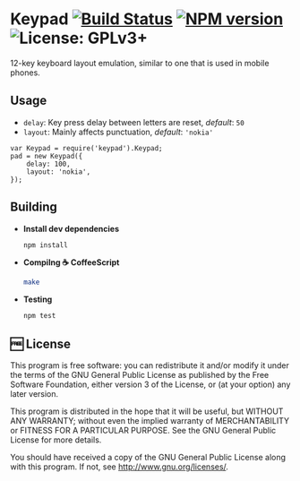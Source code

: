 # Keypad  [![Build Status](https://travis-ci.org/muchweb/keypad.svg)](https://travis-ci.org/muchweb/keypad) [![NPM version](https://badge.fury.io/js/logsack-core.svg)](http://badge.fury.io/js/logsack-core) ![License: GPLv3+](http://img.shields.io/badge/license-GPLv3%2B-brightgreen.svg)

12-key keyboard layout emulation, similar to one that is used in mobile phones.

## Usage

 - `delay`: Key press delay between letters are reset, *default*: `50`
 - `layout`: Mainly affects punctuation, *default*: `'nokia'`

```
var Keypad = require('keypad').Keypad;
pad = new Keypad({
    delay: 100,
    layout: 'nokia',
});
```

## Building

 - **Install dev dependencies**
    ```bash
    npm install
    ```

 - **Compilng :coffee: CoffeeScript**
    ```bash
    make
    ```

 - **Testing**
    ```bash
    npm test
    ```

## :free: License

This program is free software: you can redistribute it and/or modify
it under the terms of the GNU General Public License as published by
the Free Software Foundation, either version 3 of the License, or
(at your option) any later version.

This program is distributed in the hope that it will be useful,
but WITHOUT ANY WARRANTY; without even the implied warranty of
MERCHANTABILITY or FITNESS FOR A PARTICULAR PURPOSE.  See the
GNU General Public License for more details.

You should have received a copy of the GNU General Public License
along with this program.  If not, see <http://www.gnu.org/licenses/>.

